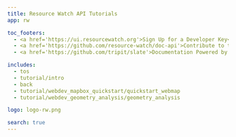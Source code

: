 ```yaml
---
title: Resource Watch API Tutorials
app: rw

toc_footers:
  - <a href='https://ui.resourcewatch.org'>Sign Up for a Developer Key</a>
  - <a href='https://github.com/resource-watch/doc-api'>Contribute to these docs</a>
  - <a href='https://github.com/tripit/slate'>Documentation Powered by Slate</a>

includes:
  - tos
  - tutorial/intro
  - back
  - tutorial/webdev_mapbox_quickstart/quickstart_webmap
  - tutorial/webdev_geometry_analysis/geometry_analysis

logo: logo-rw.png

search: true
---
```



